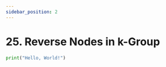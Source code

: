 ```yaml
---
sidebar_position: 2
---
```


# 25. Reverse Nodes in k-Group

```python novice-high/02/04/3
print("Hello, World!")
```